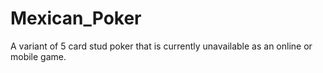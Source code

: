 # Mexican_Poker
A variant of 5 card stud poker that is currently unavailable as an online or mobile game.
